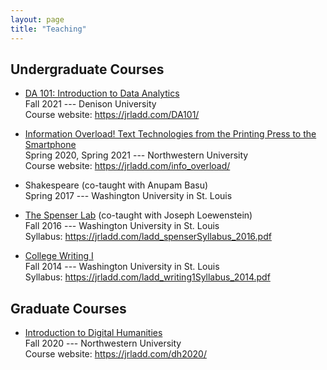 ```yaml
---
layout: page
title: "Teaching"
---
```


## Undergraduate Courses

- [DA 101: Introduction to Data Analytics](https://jrladd.com/DA101/)  
Fall 2021 --- Denison University  
Course website: <https://jrladd.com/DA101/>

- [Information Overload! Text Technologies from the Printing Press to the Smartphone](https://jrladd.com/info_overload/)  
Spring 2020, Spring 2021 --- Northwestern University  
Course website: <https://jrladd.com/info_overload/>

- Shakespeare (co-taught with Anupam Basu)  
Spring 2017 --- Washington University in St. Louis

- [The Spenser Lab](https://jrladd.com/ladd_spenserSyllabus_2016.pdf) (co-taught with Joseph Loewenstein)  
Fall 2016 --- Washington University in St. Louis  
Syllabus: <https://jrladd.com/ladd_spenserSyllabus_2016.pdf>

- [College Writing I](https://jrladd.com/ladd_writing1Syllabus_2014.pdf)  
Fall 2014 --- Washington University in St. Louis  
Syllabus: <https://jrladd.com/ladd_writing1Syllabus_2014.pdf>

## Graduate Courses

- [Introduction to Digital Humanities](https://jrladd.com/dh2020/)  
Fall 2020 --- Northwestern University  
Course website: <https://jrladd.com/dh2020/>
